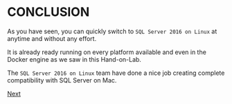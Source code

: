# CONCLUSION

As you have seen, you can quickly switch to ``SQL Server 2016 on Linux`` at anytime and
without any effort. 

It is already ready running on every platform available and even in the Docker engine as we
saw in this Hand-on-Lab.

The ``SQL Server 2016 on Linux`` team have done a nice job creating complete
compatibility with SQL Server on Mac.

<a href="..\README.md">Next</a>
